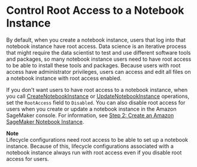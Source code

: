 # Control Root Access to a Notebook Instance<a name="nbi-root-access"></a>

By default, when you create a notebook instance, users that log into that notebook instance have root access\. Data science is an iterative process that might require the data scientist to test and use different software tools and packages, so many notebook instance users need to have root access to be able to install these tools and packages\. Because users with root access have administrator privileges, users can access and edit all files on a notebook instance with root access enabled\.

If you don't want users to have root access to a notebook instance, when you call [CreateNotebookInstance](API_CreateNotebookInstance.md) or [UpdateNotebookInstance](API_UpdateNotebookInstance.md) operations, set the `RootAccess` field to `Disabled`\. You can also disable root access for users when you create or update a notebook instance in the Amazon SageMaker console\. For information, see [Step 2: Create an Amazon SageMaker Notebook Instance](gs-setup-working-env.md)\.

**Note**  
Lifecycle configurations need root access to be able to set up a notebook instance\. Because of this, lifecycle configurations associated with a notebook instance always run with root access even if you disable root access for users\.